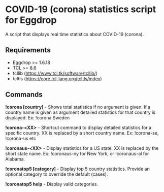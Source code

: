 # COVID-19 (corona) statistics script for Eggdrop

A script that displays real time statistics about COVID-19 (corona).

## Requirements

* Eggdrop >= 1.6.18
* TCL >= 8.6
* tcllib (<https://www.tcl.tk/software/tcllib/>)
* tcltls (<https://core.tcl-lang.org/tcltls/index>)

## Commands

__!corona [country]__ - Shows total statistics if no argument is given. If a country name is given as argument detailed statistics for that country is displayed. Ex: !corona Sweden

__!corona-&lt;XX&gt;__ -  Shortcut command to display detailed statistics for a specific country. XX is replaced by a short country name. Ex: !corona-se, !corona-us etc

__!coronaus-&lt;XX&gt;__ - Display statistics for a US state. XX is replaced by the short state name. Ex: !coronaus-ny for New York, or !coronaus-al for Alabama.

__!coronatop5 [category]__ - Display top 5 country statistics. Provide an optional category to override the default (cases).

__!coronatop5 help__ - Display valid categories.

